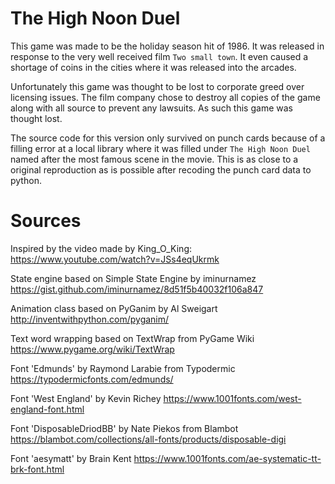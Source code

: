 # The High Noon Duel
This game was made to be the holiday season hit of 1986. It was released in response
to the very well received film `Two small town`. It even caused a shortage of coins
in the cities where it was released into the arcades.
 
Unfortunately this game was thought to be lost to corporate greed over licensing issues. 
The film company chose to destroy all copies of the game along with all source to prevent any 
lawsuits. As such this game was thought lost.

The source code for this version only survived on punch cards because of a filling error
at a local library where it was filled under `The High Noon Duel` named after the most famous
scene in the movie. This is as close to a original reproduction as is possible after
recoding the punch card data to python.

# Sources

Inspired by the video made by King_O_King:
https://www.youtube.com/watch?v=JSs4eqUkrmk

State engine based on Simple State Engine by iminurnamez
https://gist.github.com/iminurnamez/8d51f5b40032f106a847

Animation class based on PyGanim by Al Sweigart
http://inventwithpython.com/pyganim/

Text word wrapping based on TextWrap from PyGame Wiki
https://www.pygame.org/wiki/TextWrap

Font 'Edmunds' by Raymond Larabie from Typodermic
https://typodermicfonts.com/edmunds/

Font 'West England' by Kevin Richey
https://www.1001fonts.com/west-england-font.html

Font 'DisposableDriodBB' by Nate Piekos from Blambot
https://blambot.com/collections/all-fonts/products/disposable-digi

Font 'aesymatt' by Brain Kent
https://www.1001fonts.com/ae-systematic-tt-brk-font.html